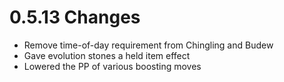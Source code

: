 # 0.5.13 Changes #

* Remove time-of-day requirement from Chingling and Budew
* Gave evolution stones a held item effect
* Lowered the PP of various boosting moves
